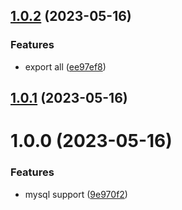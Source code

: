## [1.0.2](https://github.com/x-wink/wink-dao/compare/v1.0.1...v1.0.2) (2023-05-16)

### Features

-   export all ([ee97ef8](https://github.com/x-wink/wink-dao/commit/ee97ef8a14b83594cee4e5c4c53a5752367f3e83))

## [1.0.1](https://github.com/x-wink/wink-dao/compare/v1.0.0...v1.0.1) (2023-05-16)

# 1.0.0 (2023-05-16)

### Features

-   mysql support ([9e970f2](https://github.com/x-wink/libary-template/commit/9e970f2233653867806ff67f775c98ce515a3ee8))
